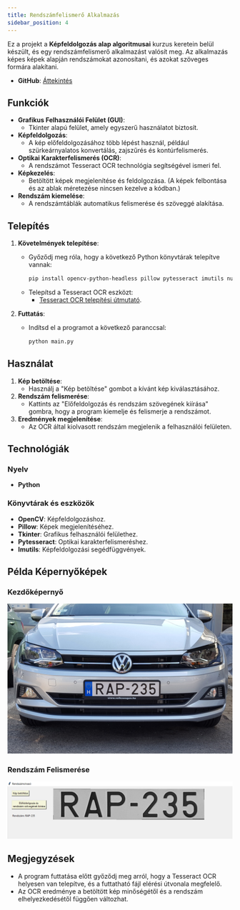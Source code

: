 ```yaml
---
title: Rendszámfelismerő Alkalmazás
sidebar_position: 4
---
```


Ez a projekt a **Képfeldolgozás alap algoritmusai** kurzus keretein belül készült, és egy rendszámfelismerő alkalmazást valósít meg. Az alkalmazás képes képek alapján rendszámokat azonosítani, és azokat szöveges formára alakítani.

- **GitHub**: [Áttekintés](https://github.com/Barni6/license_plate_detection)

## Funkciók

- **Grafikus Felhasználói Felület (GUI)**:
  - Tkinter alapú felület, amely egyszerű használatot biztosít.
- **Képfeldolgozás**:
  - A kép előfeldolgozásához több lépést használ, például szürkeárnyalatos konvertálás, zajszűrés és kontúrfelismerés.
- **Optikai Karakterfelismerés (OCR)**:
  - A rendszámot Tesseract OCR technológia segítségével ismeri fel.
- **Képkezelés**:
  - Betöltött képek megjelenítése és feldolgozása. (A képek felbontása és az ablak méretezése nincsen kezelve a kódban.)
- **Rendszám kiemelése**:
  - A rendszámtáblák automatikus felismerése és szöveggé alakítása.

## Telepítés

1. **Követelmények telepítése**:
   - Győződj meg róla, hogy a következő Python könyvtárak telepítve vannak:
     ```bash
     pip install opencv-python-headless pillow pytesseract imutils numpy
     ```
   - Telepítsd a Tesseract OCR eszközt:
     - [Tesseract OCR telepítési útmutató](https://github.com/tesseract-ocr/tesseract).

2. **Futtatás**:
   - Indítsd el a programot a következő paranccsal:
     ```bash
     python main.py
     ```

## Használat

1. **Kép betöltése**:
   - Használj a "Kép betöltése" gombot a kívánt kép kiválasztásához.
2. **Rendszám felismerése**:
   - Kattints az "Előfeldolgozás és rendszám szövegének kiírása" gombra, hogy a program kiemelje és felismerje a rendszámot.
3. **Eredmények megjelenítése**:
   - Az OCR által kiolvasott rendszám megjelenik a felhasználói felületen.

## Technológiák

### Nyelv
- **Python**

### Könyvtárak és eszközök
- **OpenCV**: Képfeldolgozáshoz.
- **Pillow**: Képek megjelenítéséhez.
- **Tkinter**: Grafikus felhasználói felülethez.
- **Pytesseract**: Optikai karakterfelismeréshez.
- **Imutils**: Képfeldolgozási segédfüggvények.

## Példa Képernyőképek

### Kezdőképernyő
![Autó kép](images/auto.jpg)

### Rendszám Felismerése
![Rendszám felismerés](images/rendszam.PNG)

## Megjegyzések

- A program futtatása előtt győződj meg arról, hogy a Tesseract OCR helyesen van telepítve, és a futtatható fájl elérési útvonala megfelelő.
- Az OCR eredménye a betöltött kép minőségétől és a rendszám elhelyezkedésétől függően változhat.

